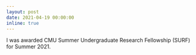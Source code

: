 ```yaml
---
layout: post
date: 2021-04-19 00:00:00
inline: true
---
```


I was awarded CMU Summer Undergraduate Research Fellowship (SURF) for Summer 2021.

